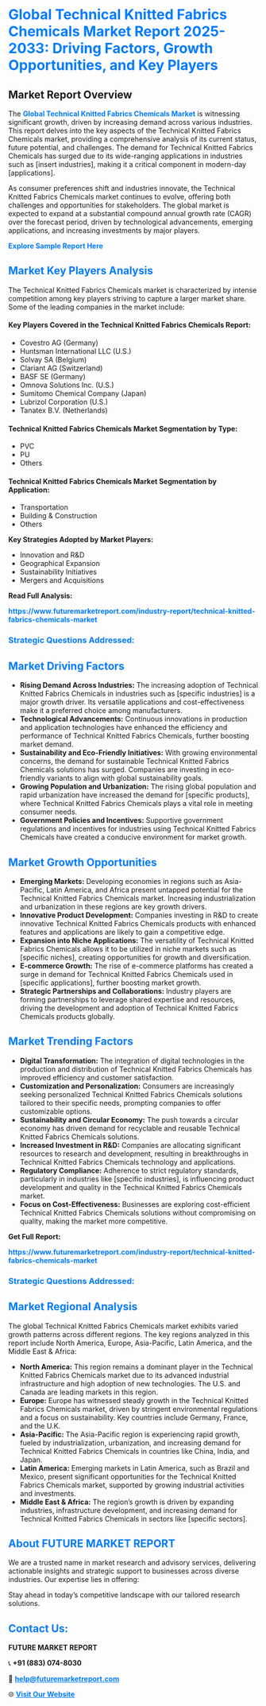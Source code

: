 <h1 style="color: #007BFF;">Global Technical Knitted Fabrics Chemicals Market Report 2025-2033: Driving Factors, Growth Opportunities, and Key Players</h1>

<section id="overview">
<h2>Market Report Overview</h2>
<p>The <a href="https://www.futuremarketreport.com/industry-report/technical-knitted-fabrics-chemicals-market" style="color: #007BFF; text-decoration: none;"><strong>Global Technical Knitted Fabrics Chemicals Market</strong></a> is witnessing significant growth, driven by increasing demand across various industries. This report delves into the key aspects of the Technical Knitted Fabrics Chemicals market, providing a comprehensive analysis of its current status, future potential, and challenges. The demand for Technical Knitted Fabrics Chemicals has surged due to its wide-ranging applications in industries such as [insert industries], making it a critical component in modern-day [applications].</p>
<p>As consumer preferences shift and industries innovate, the Technical Knitted Fabrics Chemicals market continues to evolve, offering both challenges and opportunities for stakeholders. The global market is expected to expand at a substantial compound annual growth rate (CAGR) over the forecast period, driven by technological advancements, emerging applications, and increasing investments by major players.</p>
</section>

<section id="overview">
<p><a href="https://www.futuremarketreport.com/request-sample/reportId=37344" style="color: #007BFF; text-decoration: none;"><strong>Explore Sample Report Here</strong></a></p>
</section>

<section id="key-players">
<h2 style="color: #007BFF;">Market Key Players Analysis</h2>
<p>The Technical Knitted Fabrics Chemicals market is characterized by intense competition among key players striving to capture a larger market share. Some of the leading companies in the market include:</p>
<h4>Key Players Covered in the Technical Knitted Fabrics Chemicals Report:</h4>
<ul><li>Covestro AG (Germany)</li><li>Huntsman International LLC (U.S.)</li><li>Solvay SA (Belgium)</li><li>Clariant AG (Switzerland)</li><li>BASF SE (Germany)</li><li>Omnova Solutions Inc. (U.S.)</li><li>Sumitomo Chemical Company (Japan)</li><li>Lubrizol Corporation (U.S.)</li><li>Tanatex B.V. (Netherlands)</li></ul>
<h4>Technical Knitted Fabrics Chemicals Market Segmentation by Type:</h4>
<ul><li>PVC</li><li>PU</li><li>Others</li></ul>

<h4>Technical Knitted Fabrics Chemicals Market Segmentation by Application:</h4>
<ul><li>Transportation</li><li>Building &amp; Construction</li><li>Others</li></ul>
<p><strong>Key Strategies Adopted by Market Players:</strong></p>
<ul>
<li>Innovation and R&D</li>
<li>Geographical Expansion</li>
<li>Sustainability Initiatives</li>
<li>Mergers and Acquisitions</li>
</ul>
</section>

<section>
<p><strong>Read Full Analysis: </strong></p><a href="https://www.futuremarketreport.com/industry-report/technical-knitted-fabrics-chemicals-market" style="color: #007BFF; text-decoration: none;"><strong>https://www.futuremarketreport.com/industry-report/technical-knitted-fabrics-chemicals-market</strong></a>
<h3 style="color: #007BFF;">Strategic Questions Addressed:</h3>
</section>

<section id="driving-factors">
<h2 style="color: #007BFF;">Market Driving Factors</h2>
<ul>
<li><strong>Rising Demand Across Industries:</strong> The increasing adoption of Technical Knitted Fabrics Chemicals in industries such as [specific industries] is a major growth driver. Its versatile applications and cost-effectiveness make it a preferred choice among manufacturers.</li>
<li><strong>Technological Advancements:</strong> Continuous innovations in production and application technologies have enhanced the efficiency and performance of Technical Knitted Fabrics Chemicals, further boosting market demand.</li>
<li><strong>Sustainability and Eco-Friendly Initiatives:</strong> With growing environmental concerns, the demand for sustainable Technical Knitted Fabrics Chemicals solutions has surged. Companies are investing in eco-friendly variants to align with global sustainability goals.</li>
<li><strong>Growing Population and Urbanization:</strong> The rising global population and rapid urbanization have increased the demand for [specific products], where Technical Knitted Fabrics Chemicals plays a vital role in meeting consumer needs.</li>
<li><strong>Government Policies and Incentives:</strong> Supportive government regulations and incentives for industries using Technical Knitted Fabrics Chemicals have created a conducive environment for market growth.</li>
</ul>
</section>

<section id="growth-opportunities">
<h2 style="color: #007BFF;">Market Growth Opportunities</h2>
<ul>
<li><strong>Emerging Markets:</strong> Developing economies in regions such as Asia-Pacific, Latin America, and Africa present untapped potential for the Technical Knitted Fabrics Chemicals market. Increasing industrialization and urbanization in these regions are key growth drivers.</li>
<li><strong>Innovative Product Development:</strong> Companies investing in R&D to create innovative Technical Knitted Fabrics Chemicals products with enhanced features and applications are likely to gain a competitive edge.</li>
<li><strong>Expansion into Niche Applications:</strong> The versatility of Technical Knitted Fabrics Chemicals allows it to be utilized in niche markets such as [specific niches], creating opportunities for growth and diversification.</li>
<li><strong>E-commerce Growth:</strong> The rise of e-commerce platforms has created a surge in demand for Technical Knitted Fabrics Chemicals used in [specific applications], further boosting market growth.</li>
<li><strong>Strategic Partnerships and Collaborations:</strong> Industry players are forming partnerships to leverage shared expertise and resources, driving the development and adoption of Technical Knitted Fabrics Chemicals products globally.</li>
</ul>
</section>

<section id="trending-factors">
<h2 style="color: #007BFF;">Market Trending Factors</h2>
<ul>
<li><strong>Digital Transformation:</strong> The integration of digital technologies in the production and distribution of Technical Knitted Fabrics Chemicals has improved efficiency and customer satisfaction.</li>
<li><strong>Customization and Personalization:</strong> Consumers are increasingly seeking personalized Technical Knitted Fabrics Chemicals solutions tailored to their specific needs, prompting companies to offer customizable options.</li>
<li><strong>Sustainability and Circular Economy:</strong> The push towards a circular economy has driven demand for recyclable and reusable Technical Knitted Fabrics Chemicals solutions.</li>
<li><strong>Increased Investment in R&D:</strong> Companies are allocating significant resources to research and development, resulting in breakthroughs in Technical Knitted Fabrics Chemicals technology and applications.</li>
<li><strong>Regulatory Compliance:</strong> Adherence to strict regulatory standards, particularly in industries like [specific industries], is influencing product development and quality in the Technical Knitted Fabrics Chemicals market.</li>
<li><strong>Focus on Cost-Effectiveness:</strong> Businesses are exploring cost-efficient Technical Knitted Fabrics Chemicals solutions without compromising on quality, making the market more competitive.</li>
</ul>
</section>

<section>
<p><strong>Get Full Report: </strong></p><a href="https://www.futuremarketreport.com/industry-report/technical-knitted-fabrics-chemicals-market" style="color: #007BFF; text-decoration: none;"><strong>https://www.futuremarketreport.com/industry-report/technical-knitted-fabrics-chemicals-market</strong></a>
<h3 style="color: #007BFF;">Strategic Questions Addressed:</h3>
</section>


<section id="regional-analysis">
<h2 style="color: #007BFF;">Market Regional Analysis</h2>
<p>The global Technical Knitted Fabrics Chemicals market exhibits varied growth patterns across different regions. The key regions analyzed in this report include North America, Europe, Asia-Pacific, Latin America, and the Middle East & Africa:</p>
<ul>
<li><strong>North America:</strong> This region remains a dominant player in the Technical Knitted Fabrics Chemicals market due to its advanced industrial infrastructure and high adoption of new technologies. The U.S. and Canada are leading markets in this region.</li>
<li><strong>Europe:</strong> Europe has witnessed steady growth in the Technical Knitted Fabrics Chemicals market, driven by stringent environmental regulations and a focus on sustainability. Key countries include Germany, France, and the U.K.</li>
<li><strong>Asia-Pacific:</strong> The Asia-Pacific region is experiencing rapid growth, fueled by industrialization, urbanization, and increasing demand for Technical Knitted Fabrics Chemicals in countries like China, India, and Japan.</li>
<li><strong>Latin America:</strong> Emerging markets in Latin America, such as Brazil and Mexico, present significant opportunities for the Technical Knitted Fabrics Chemicals market, supported by growing industrial activities and investments.</li>
<li><strong>Middle East & Africa:</strong> The region’s growth is driven by expanding industries, infrastructure development, and increasing demand for Technical Knitted Fabrics Chemicals in sectors like [specific sectors].</li>
</ul>
</section>

<footer>
<h2 style="color: #007BFF;">About FUTURE MARKET REPORT</h2>
<p>We are a trusted name in market research and advisory services, delivering actionable insights and strategic support to businesses across diverse industries. Our expertise lies in offering:</p>

<p>Stay ahead in today’s competitive landscape with our tailored research solutions.</p>

<h2 style="color: #007BFF;">Contact Us:</h2>
<p><strong>FUTURE MARKET REPORT</strong></p>
<p>📞 <strong>+91 (883) 074-8030</strong></p>
<p>📧 <strong><a href="mailto:help@futuremarketreport.com" style="color: #007BFF;">help@futuremarketreport.com</a></strong></p>
<p>🌐 <strong><a href="https://www.futuremarketreport.com/" style="color: #007BFF;">Visit Our Website</a></strong></p>
</footer>